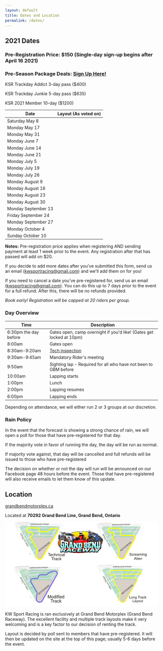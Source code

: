 ```yaml
---
layout: default
title: Dates and Location
permalink: /dates/
---
```


## 2021 Dates

### Pre-Registration Price: $150 (Single-day sign-up begins after April 16 2021)

### Pre-Season Package Deals: [Sign Up Here!](https://docs.google.com/forms/d/e/1FAIpQLSepRLi75DmKGbWiJGqSudIM-pKSDM9meTR1KXY_zH9UJjixZQ/viewform?usp=sf_link)

KSR Trackday Addict 3-day pass ($400)

KSR Trackday Junkie 5-day pass ($635)

KSR 2021 Member 10-day ($1200)

| Date                | Layout (As voted on) |
|---------------------|----------------------|
| Saturday May 8      |                      |
| Monday May 17       |                      |
| Monday May 31       |                      |
| Monday June 7       |                      |
| Monday June 14      |                      |
| Monday June 21      |                      |
| Monday July 5       |                      |
| Monday July 19      |                      |
| Monday July 26      |                      |
| Monday August 9     |                      |
| Monday August 16    |                      |
| Monday August 23    |                      |
| Monday August 30    |                      |
| Monday September 13 |                      |
| Friday September 24 |                      |
| Monday September 27 |                      |
| Monday October 4    |                      |
| Sunday October 10   |                      |



**Notes:** Pre-registration price applies when registering AND sending payment at least 1 week prior to the event. Any registration after that has passed will add on $20. 


If you decide to add more dates after you've submitted this form, send us an email (kwsportracing@gmail.com) and we'll add them on for you!

If you need to cancel a date you've pre-registered for, send us an email (kwsportracing@gmail.com). You can do this up to 7 days prior to the event for a full refund. After this, there will be no refunds provided.

*Book early! Registration will be capped at 20 riders per group.*

### Day Overview

| Time                  | Description                                                                  |
|-----------------------|------------------------------------------------------------------------------|
| 6:30pm the day before | Gates open, camp overnight if you'd like! (Gates get locked at 10pm)         |
| 8:00am                | Gates open                                                                   |
| 8:30am-9:20am         | [Tech inspection](/rules/)                                                   |
| 9:30am-9:45am         | Mandatory Rider's meeting                                                    |
| 9:50am                | Sighting lap - Required for all who have not been to GBM before              |
| 10:00am               | Lapping starts                                                               |
| 1:00pm                | Lunch                                                                        |
| 2:00pm                | Lapping resumes                                                              |
| 6:00pm                | Lapping ends                                                                 |

Depending on attendance, we will either run 2 or 3 groups at our discretion.

### Rain Policy

In the event that the forecast is showing a strong chance of rain, we will open a poll for those that have pre-registered for that day.

If the majority vote in favor of running the day, the day will be run as normal.

If majority vote against, that day will be cancelled and full refunds will be issued to those who have pre-registered

The decision on whether or not the day will run will be announced on our Facebook page 48 hours before the event. Those that have pre-registered will also receive emails to let them know of this update.

## Location

[grandbendmotorplex.ca](http://www.grandbendmotorplex.ca/grand-bend-raceway/)

Located at **70292 Grand Bend Line, Grand Bend, Ontario**

![gb](/img/raceway.jpg)

KW Sport Racing is ran exclusively at Grand Bend Motorplex (Grand Bend Raceway). The excellent facility and multiple track layouts make it very welcoming and is a key factor to our decision of renting the track.

Layout is decided by poll sent to members that have pre-registered. It will then be updated on the site at the top of this page; usually 5-6 days before the event.
